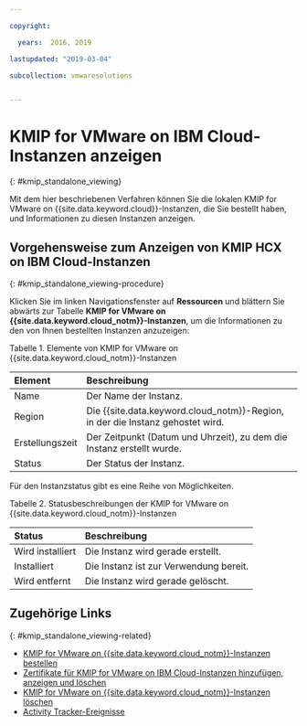 ```yaml
---

copyright:

  years:  2016, 2019

lastupdated: "2019-03-04"

subcollection: vmwaresolutions


---
```


# KMIP for VMware on IBM Cloud-Instanzen anzeigen
{: #kmip_standalone_viewing}

Mit dem hier beschriebenen Verfahren können Sie die lokalen KMIP for VMware on {{site.data.keyword.cloud}}-Instanzen, die Sie bestellt haben, und Informationen zu diesen Instanzen anzeigen.

## Vorgehensweise zum Anzeigen von KMIP HCX on IBM Cloud-Instanzen
{: #kmip_standalone_viewing-procedure}

Klicken Sie im linken Navigationsfenster auf **Ressourcen** und blättern Sie abwärts zur Tabelle **KMIP for VMware on {{site.data.keyword.cloud_notm}}-Instanzen**, um die Informationen zu den von Ihnen bestellten Instanzen anzuzeigen:

Tabelle 1. Elemente von KMIP for VMware on {{site.data.keyword.cloud_notm}}-Instanzen

| Element        | Beschreibung       |  
|:----------- |:----------------- |
| Name | Der Name der Instanz. |
| Region | Die {{site.data.keyword.cloud_notm}}-Region, in der die Instanz gehostet wird. |
| Erstellungszeit | Der Zeitpunkt (Datum und Uhrzeit), zu dem die Instanz erstellt wurde. |  
| Status | Der Status der Instanz. |

Für den Instanzstatus gibt es eine Reihe von Möglichkeiten.

Tabelle 2. Statusbeschreibungen der KMIP for VMware on {{site.data.keyword.cloud_notm}}-Instanzen

| Status        | Beschreibung       |
|:------------- |:------------- |
| Wird installiert | Die Instanz wird gerade erstellt. |
| Installiert | Die Instanz ist zur Verwendung bereit. |
| Wird entfernt | Die Instanz wird gerade gelöscht. |

## Zugehörige Links
{: #kmip_standalone_viewing-related}

* [KMIP for VMware on {{site.data.keyword.cloud_notm}}-Instanzen bestellen](/docs/services/vmwaresolutions/services?topic=vmware-solutions-kmip_standalone_ordering)
* [Zertifikate für KMIP for VMware on IBM Cloud-Instanzen hinzufügen, anzeigen und löschen](/docs/services/vmwaresolutions/services?topic=vmware-solutions-kmip_standalone_addingdeletingcert)
* [KMIP for VMware on {{site.data.keyword.cloud_notm}}-Instanzen löschen](/docs/services/vmwaresolutions/services?topic=vmware-solutions-kmip_standalone_deleting)
* [Activity Tracker-Ereignisse](/docs/services/vmwaresolutions/vmonic?topic=vmware-solutions-at-events)
